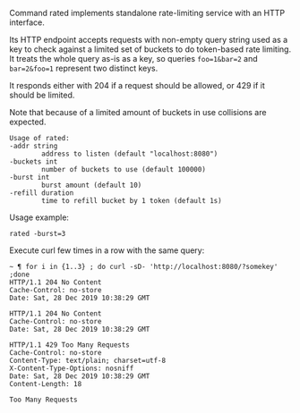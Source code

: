 Command rated implements standalone rate-limiting service with an HTTP
interface.

Its HTTP endpoint accepts requests with non-empty query string used as a key to
check against a limited set of buckets to do token-based rate limiting. It
treats the whole query as-is as a key, so queries `foo=1&bar=2` and
`bar=2&foo=1` represent two distinct keys.

It responds either with 204 if a request should be allowed, or 429 if it should
be limited.

Note that because of a limited amount of buckets in use collisions are
expected.

    Usage of rated:
    -addr string
            address to listen (default "localhost:8080")
    -buckets int
            number of buckets to use (default 100000)
    -burst int
            burst amount (default 10)
    -refill duration
            time to refill bucket by 1 token (default 1s)

Usage example:

    rated -burst=3

Execute curl few times in a row with the same query:

    ~ ¶ for i in {1..3} ; do curl -sD- 'http://localhost:8080/?somekey' ;done
    HTTP/1.1 204 No Content
    Cache-Control: no-store
    Date: Sat, 28 Dec 2019 10:38:29 GMT

    HTTP/1.1 204 No Content
    Cache-Control: no-store
    Date: Sat, 28 Dec 2019 10:38:29 GMT

    HTTP/1.1 429 Too Many Requests
    Cache-Control: no-store
    Content-Type: text/plain; charset=utf-8
    X-Content-Type-Options: nosniff
    Date: Sat, 28 Dec 2019 10:38:29 GMT
    Content-Length: 18

    Too Many Requests
